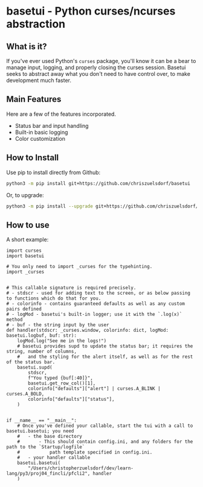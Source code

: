# basetui - Python curses/ncurses abstraction

## What is it?

If you've ever used Python's `curses` package, you'll know it can be a bear to manage input, logging, and properly closing the curses session. Basetui seeks to abstract away what you don't need to have control over, to make development much faster.

## Main Features
Here are a few of the features incorporated.
- Status bar and input handling
- Built-in basic logging
- Color customization

## How to Install
Use pip to install directly from Github:

```sh
python3 -m pip install git+https://github.com/chriszuelsdorf/basetui
```

Or, to upgrade:

```sh
python3 -m pip install --upgrade git+https://github.com/chriszuelsdorf/basetui
```

## How to use

A short example:
```py3
import curses
import basetui

# You only need to import _curses for the typehinting.
import _curses


# This callable signature is required precisely.
# - stdscr - used for adding text to the screen, or as below passing to functions which do that for you.
# - colorinfo - contains guaranteed defaults as well as any custom pairs defined
# - logMod - basetui's built-in logger; use it with the `.log(x)` method
# - buf - the string input by the user
def handler(stdscr: _curses.window, colorinfo: dict, logMod: basetui.logbuf, buf: str):
    logMod.log("See me in the logs!")
    # basetui provides supd to update the status bar; it requires the string, number of columns,
    #   and the styling for the alert itself, as well as for the rest of the status bar.
    basetui.supd(
        stdscr,
        f"You typed {buf[:40]}",
        basetui.get_row_col()[1],
        colorinfo["defaults"]["alert"] | curses.A_BLINK | curses.A_BOLD,
        colorinfo["defaults"]["status"],
    )


if __name__ == "__main__":
    # Once you've defined your callable, start the tui with a call to basetui.basetui; you need
    #   - the base directory
    #       - This should contain config.ini, and any folders for the path to the `Startup/logfile` 
    #           path template specified in config.ini.
    #   - your handler callable
    basetui.basetui(
        "/Users/christopherzuelsdorf/dev/learn-lang/py3/proj04_fincli/pfcli2", handler
    )

```